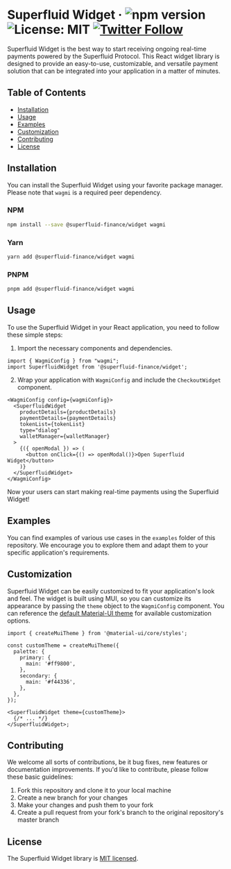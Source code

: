 # Superfluid Widget &middot; ![npm version](https://badge.fury.io/js/%40superfluid-finance%2Fwidget.svg) ![License: MIT](https://img.shields.io/badge/License-MIT-green.svg) [![Twitter Follow](https://img.shields.io/twitter/follow/Superfluid_HQ?style=social)](https://twitter.com/Superfluid_HQ)

Superfluid Widget is the best way to start receiving ongoing real-time payments powered by the Superfluid Protocol. This React widget library is designed to provide an easy-to-use, customizable, and versatile payment solution that can be integrated into your application in a matter of minutes.

## Table of Contents

- [Installation](#installation)
- [Usage](#usage)
- [Examples](#examples)
- [Customization](#customization)
- [Contributing](#contributing)
- [License](#license)

## Installation

You can install the Superfluid Widget using your favorite package manager. Please note that `wagmi` is a required peer dependency.

### NPM

```sh
npm install --save @superfluid-finance/widget wagmi
```

### Yarn

```sh
yarn add @superfluid-finance/widget wagmi
```

### PNPM

```sh
pnpm add @superfluid-finance/widget wagmi
```

## Usage

To use the Superfluid Widget in your React application, you need to follow these simple steps:

1. Import the necessary components and dependencies.

```tsx
import { WagmiConfig } from "wagmi";
import SuperfluidWidget from '@superfluid-finance/widget';
```

2. Wrap your application with `WagmiConfig` and include the `CheckoutWidget` component.

```tsx
<WagmiConfig config={wagmiConfig}>
  <SuperfluidWidget
    productDetails={productDetails}
    paymentDetails={paymentDetails}
    tokenList={tokenList}
    type="dialog"
    walletManager={walletManager}
  >
    {({ openModal }) => (
      <button onClick={() => openModal()}>Open Superfluid Widget</button>
    )}
  </SuperfluidWidget>
</WagmiConfig>
```

Now your users can start making real-time payments using the Superfluid Widget!

## Examples

You can find examples of various use cases in the `examples` folder of this repository. We encourage you to explore them and adapt them to your specific application's requirements.

## Customization

Superfluid Widget can be easily customized to fit your application's look and feel. The widget is built using MUI, so you can customize its appearance by passing the `theme` object to the `WagmiConfig` component. You can reference the [default Material-UI theme](https://mui.com/material-ui/customization/default-theme/) for available customization options.

```tsx
import { createMuiTheme } from '@material-ui/core/styles';

const customTheme = createMuiTheme({
  palette: {
    primary: {
      main: '#ff9800',
    },
    secondary: {
      main: '#f44336',
    },
  },
});

<SuperfluidWidget theme={customTheme}>
  {/* ... */}
</SuperfluidWidget>;
```

## Contributing

We welcome all sorts of contributions, be it bug fixes, new features or documentation improvements. If you'd like to contribute, please follow these basic guidelines:

1. Fork this repository and clone it to your local machine
2. Create a new branch for your changes
3. Make your changes and push them to your fork
4. Create a pull request from your fork's branch to the original repository's master branch

## License

The Superfluid Widget library is [MIT licensed](./LICENSE).
